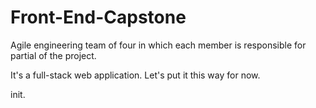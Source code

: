 # Front-End-Capstone

Agile engineering team of four in which each member is responsible for partial of the project.

It's a full-stack web application. Let's put it this way for now.

init.